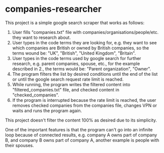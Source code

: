 # companies-researcher
This project is a simple google search scraper that works as follows:
1. User fills "companies.txt" file with companies/organisations/people/etc. they want to research about.
2. User types in the code terms they are looking for, e.g. they want to see which companies are British 
   or owned by British companies, so the terms wound be: "UK", "British", "United Kingdom", "Britain".
3. User types in the code terms used by google search for further research, e.g. parent companies, spouse, etc., 
   for the example described in 2., the terms would be: "Parent organization", "Owner".
4. The program filters the list by desired conditions until the end of the list or until the google search request rate limit is reached.
5. While running, the program writes the filtered content into "filtered_companies.txt" file, and checked content in "checked_companies".
6. If the program is interrupted because the rate limit is reached, the user removes checked companies from the companies file,
   changes VPN or waits and runs the program again.
   
This project doesn't filter the content 100% as desired due to its simplicity.

One of the important features is that the program can't go into an infinite loop because of connected results, 
e.g. company A owns part of company B, and company B owns part of company A, another example is people with their spouses.
